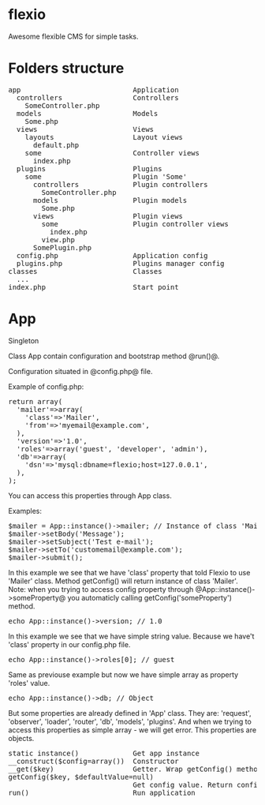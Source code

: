 flexio
======

Awesome flexible CMS for simple tasks.

Folders structure
=================

<pre>
app                           Application
  controllers                 Controllers
    SomeController.php
  models                      Models
    Some.php
  views                       Views
    layouts                   Layout views
      default.php
    some                      Controller views
      index.php
  plugins                     Plugins
  	some                      Plugin 'Some'
  	  controllers             Plugin controllers
  	  	SomeController.php
  	  models                  Plugin models
  	    Some.php
  	  views                   Plugin views
  	  	some                  Plugin controller views
  	  	  index.php
  	  	view.php
  	  SomePlugin.php
  config.php                  Application config
  plugins.php                 Plugins manager config
classes                       Classes
  ...
index.php                     Start point
</pre>

App
===

Singleton

Class App contain configuration and bootstrap method @run()@.

Configuration situated in @config.php@ file.

Example of config.php:

<pre>
return array(
  'mailer'=>array(
    'class'=>'Mailer',
    'from'=>'myemail@example.com',
  ),
  'version'=>'1.0',
  'roles'=>array('guest', 'developer', 'admin'),
  'db'=>array(
    'dsn'=>'mysql:dbname=flexio;host=127.0.0.1',
  ),
);
</pre>

You can access this properties through App class.

Examples:

<pre>
$mailer = App::instance()->mailer; // Instance of class 'Mailer'
$mailer->setBody('Message');
$mailer->setSubject('Test e-mail');
$mailer->setTo('customemail@example.com');
$mailer->submit();
</pre>

In this example we see that we have 'class' property that told Flexio to use 'Mailer' class. Method getConfig() will return instance of class 'Mailer'. Note: when you trying to access config property through @App::instance()->someProperty@ you automaticly calling getConfig('someProperty') method.

<pre>
echo App::instance()->version; // 1.0
</pre>

In this example we see that we have simple string value. Because we have't 'class' property in our config.php file.

<pre>
echo App::instance()->roles[0]; // guest
</pre>

Same as previouse example but now we have simple array as property 'roles' value.

<pre>
echo App::instance()->db; // Object
</pre>

But some properties are already defined in 'App' class. They are: 'request', 'observer', 'loader', 'router', 'db', 'models', 'plugins'. And when we trying to access this properties as simple array - we will get error. This properties are objects.

<pre>
static instance()             Get app instance
__construct($config=array())  Constructor
__get($key)                   Getter. Wrap getConfig() method
getConfig($key, $defaultValue=null)
                              Get config value. Return config value or $defaultValue
run()                         Run application
</pre>

